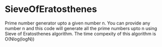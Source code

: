 # SieveOfEratosthenes
Prime number generator upto a given number n.
You can provide any number n and this code will generate all the prime numbers upto n using Sieve of Eratosthenes algorithm.
The time compexity of this algorithm is O(Nlog(logN))
